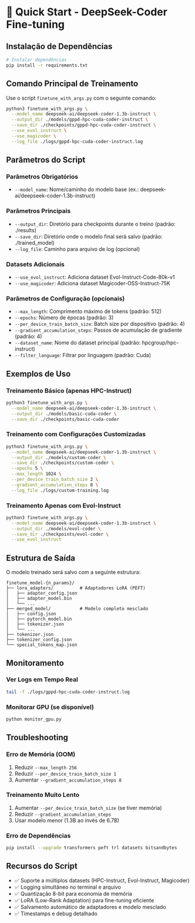 # 🚀 Quick Start - DeepSeek-Coder Fine-tuning

## Instalação de Dependências

```bash
# Instalar dependências
pip install -r requirements.txt
```

## Comando Principal de Treinamento

Use o script `finetune_with_args.py` com o seguinte comando:

```bash
python3 finetune_with_args.py \
  --model_name deepseek-ai/deepseek-coder-1.3b-instruct \
  --output_dir ./models/gppd-hpc-cuda-coder-instruct \
  --save_dir ./checkpoints/gppd-hpc-cuda-coder-instruct \
  --use_evol_instruct \
  --use_magicoder \
  --log_file ./logs/gppd-hpc-cuda-coder-instruct.log
```

## Parâmetros do Script

### Parâmetros Obrigatórios
- `--model_name`: Nome/caminho do modelo base (ex.: deepseek-ai/deepseek-coder-1.3b-instruct)

### Parâmetros Principais
- `--output_dir`: Diretório para checkpoints durante o treino (padrão: ./results)
- `--save_dir`: Diretório onde o modelo final será salvo (padrão: ./trained_model)
- `--log_file`: Caminho para arquivo de log (opcional)

### Datasets Adicionais
- `--use_evol_instruct`: Adiciona dataset Evol-Instruct-Code-80k-v1
- `--use_magicoder`: Adiciona dataset Magicoder-OSS-Instruct-75K

### Parâmetros de Configuração (opcionais)
- `--max_length`: Comprimento máximo de tokens (padrão: 512)
- `--epochs`: Número de épocas (padrão: 3)
- `--per_device_train_batch_size`: Batch size por dispositivo (padrão: 4)
- `--gradient_accumulation_steps`: Passos de acumulação de gradiente (padrão: 4)
- `--dataset_name`: Nome do dataset principal (padrão: hpcgroup/hpc-instruct)
- `--filter_language`: Filtrar por linguagem (padrão: Cuda)

## Exemplos de Uso

### Treinamento Básico (apenas HPC-Instruct)
```bash
python3 finetune_with_args.py \
  --model_name deepseek-ai/deepseek-coder-1.3b-instruct \
  --output_dir ./models/basic-cuda-coder \
  --save_dir ./checkpoints/basic-cuda-coder
```

### Treinamento com Configurações Customizadas
```bash
python3 finetune_with_args.py \
  --model_name deepseek-ai/deepseek-coder-1.3b-instruct \
  --output_dir ./models/custom-coder \
  --save_dir ./checkpoints/custom-coder \
  --epochs 5 \
  --max_length 1024 \
  --per_device_train_batch_size 2 \
  --gradient_accumulation_steps 8 \
  --log_file ./logs/custom-training.log
```

### Treinamento Apenas com Evol-Instruct
```bash
python3 finetune_with_args.py \
  --model_name deepseek-ai/deepseek-coder-1.3b-instruct \
  --output_dir ./models/evol-coder \
  --save_dir ./checkpoints/evol-coder \
  --use_evol_instruct
```

## Estrutura de Saída

O modelo treinado será salvo com a seguinte estrutura:

```
finetune_model-{n_params}/
├── lora_adapters/          # Adaptadores LoRA (PEFT)
│   ├── adapter_config.json
│   ├── adapter_model.bin
│   └── ...
├── merged_model/           # Modelo completo mesclado
│   ├── config.json
│   ├── pytorch_model.bin
│   ├── tokenizer.json
│   └── ...
├── tokenizer.json
├── tokenizer_config.json
└── special_tokens_map.json
```

## Monitoramento

### Ver Logs em Tempo Real
```bash
tail -f ./logs/gppd-hpc-cuda-coder-instruct.log
```

### Monitorar GPU (se disponível)
```bash
python monitor_gpu.py
```

## Troubleshooting

### Erro de Memória (OOM)
1. Reduzir `--max_length 256`
2. Reduzir `--per_device_train_batch_size 1`
3. Aumentar `--gradient_accumulation_steps 8`

### Treinamento Muito Lento
1. Aumentar `--per_device_train_batch_size` (se tiver memória)
2. Reduzir `--gradient_accumulation_steps`
3. Usar modelo menor (1.3B ao invés de 6.7B)

### Erro de Dependências
```bash
pip install --upgrade transformers peft trl datasets bitsandbytes
```

## Recursos do Script

- ✅ Suporte a múltiplos datasets (HPC-Instruct, Evol-Instruct, Magicoder)
- ✅ Logging simultâneo no terminal e arquivo
- ✅ Quantização 8-bit para economia de memória
- ✅ LoRA (Low-Rank Adaptation) para fine-tuning eficiente
- ✅ Salvamento automático de adaptadores e modelo mesclado
- ✅ Timestamps e debug detalhado
